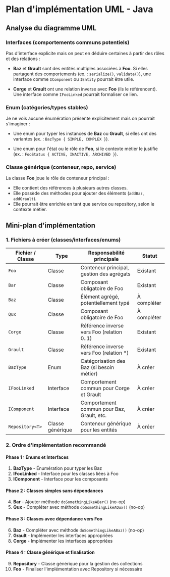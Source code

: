 # Plan d'implémentation UML - Java

## Analyse du diagramme UML

### Interfaces (comportements communs potentiels)
Pas d'interface explicite mais on peut en déduire certaines à partir des rôles et des relations :

- **Baz** et **Grault** sont des entités multiples associées à **Foo**. Si elles partagent des comportements (ex. : `serialize()`, `validate()`), une interface comme `IComponent` ou `IEntity` pourrait être utile.

- **Corge** et **Grault** ont une relation inverse avec **Foo** (ils le référencent). Une interface comme `IFooLinked` pourrait formaliser ce lien.

### Enum (catégories/types stables)
Je ne vois aucune énumération présente explicitement mais on pourrait s'imaginer :

- Une enum pour typer les instances de **Baz** ou **Grault**, si elles ont des variantes (ex. : `BazType { SIMPLE, COMPLEX }`).

- Une enum pour l'état ou le rôle de **Foo**, si le contexte métier le justifie (ex. : `FooStatus { ACTIVE, INACTIVE, ARCHIVED }`).

### Classe générique (conteneur, repo, service)
La classe **Foo** joue le rôle de conteneur principal :

- Elle contient des références à plusieurs autres classes.
- Elle possède des méthodes pour ajouter des éléments (`addBaz`, `addGrault`).
- Elle pourrait être enrichie en tant que service ou repository, selon le contexte métier.

## Mini-plan d'implémentation

### 1. Fichiers à créer (classes/interfaces/enums)

| Fichier / Classe | Type | Responsabilité principale | Statut |
|------------------|------|---------------------------|---------|
| `Foo` | Classe | Conteneur principal, gestion des agrégats | Existant |
| `Bar` | Classe | Composant obligatoire de Foo | Existant |
| `Baz` | Classe | Élément agrégé, potentiellement typé | À compléter |
| `Qux` | Classe | Composant obligatoire de Foo | À compléter |
| `Corge` | Classe | Référence inverse vers Foo (relation 0..1) | Existant |
| `Grault` | Classe | Référence inverse vers Foo (relation *) | Existant |
| `BazType` | Enum | Catégorisation des Baz (si besoin métier) | À créer |
| `IFooLinked` | Interface | Comportement commun pour Corge et Grault | À créer |
| `IComponent` | Interface | Comportement commun pour Baz, Grault, etc. | À créer |
| `Repository<T>` | Classe générique | Conteneur générique pour les entités | À créer |

### 2. Ordre d'implémentation recommandé

#### Phase 1 : Enums et Interfaces
1. **BazType** - Énumération pour typer les Baz
2. **IFooLinked** - Interface pour les classes liées à Foo
3. **IComponent** - Interface pour les composants

#### Phase 2 : Classes simples sans dépendances
4. **Bar** - Ajouter méthode `doSomethingLikeABar()` (no-op)
5. **Qux** - Compléter avec méthode `doSomethingLikeAQux()` (no-op)

#### Phase 3 : Classes avec dépendance vers Foo
6. **Baz** - Compléter avec méthode `doSomethingLikeABaz()` (no-op)
7. **Grault** - Implémenter les interfaces appropriées
8. **Corge** - Implémenter les interfaces appropriées

#### Phase 4 : Classe générique et finalisation
9. **Repository<T>** - Classe générique pour la gestion des collections
10. **Foo** - Finaliser l'implémentation avec Repository si nécessaire

